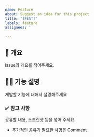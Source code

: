 ```yaml
---
name: Feature
about: Suggest an idea for this project
title: "[FEAT]"
labels: feature
assignees: ''

---
```


## 📌 개요

issue의 개요를 적어주세요.

## 👩‍💻 기능 설명

개발할 기능에 대해서 설명해주세요

### ✅ 참고 사항

공유할 내용, 스크린샷 등을 넣어 주세요.

- 추가적인 공유가 필요한 사항은 Comment

